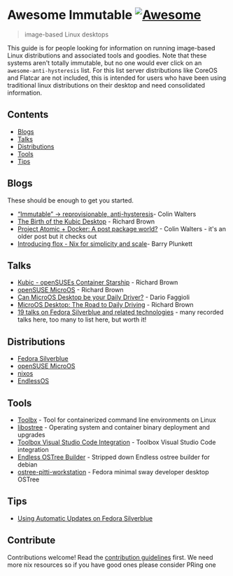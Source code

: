 # Awesome Immutable [![Awesome](https://awesome.re/badge.svg)](https://awesome.re)

> image-based Linux desktops

This guide is for people looking for information on running image-based Linux distributions and associated tools and goodies. Note that these systems aren't totally immutable, but no one would ever click on an `awesome-anti-hysteresis` list. For this list server distributions like CoreOS and Flatcar are not included, this is intended for users who have been using traditional linux distributions on their desktop and need consolidated information. 

## Contents

- [Blogs](#blogs)
- [Talks](#talks)
- [Distributions](#distributions)
- [Tools](#tools)
- [Tips](#tips)

## Blogs

These should be enough to get you started.

- [“Immutable” → reprovisionable, anti-hysteresis](https://blog.verbum.org/2020/08/22/immutable-%E2%86%92-reprovisionable-anti-hysteresis/)- Colin Walters
- [The Birth of the Kubic Desktop](https://rootco.de/2017-11-16-hackweek-2017-conclusion/) - Richard Brown
- [Project Atomic + Docker: A post package world?](https://blog.verbum.org/2014/07/10/project-atomic-docker-a-post-package-world/) - Colin Walters - it's an older post but it checks out
- [Introducing flox - Nix for simplicity and scale](https://discourse.nixos.org/t/introducing-flox-nix-for-simplicity-and-scale/11275)- Barry Plunkett

## Talks

- [Kubic - openSUSEs Container Starship](https://speakerdeck.com/sysrich/kubic-opensuses-container-starship) - Richard Brown
- [openSUSE MicroOS](https://www.youtube.com/watch?v=nIwqzGbX-oc) - Richard Brown
- [Can MicroOS Desktop be your Daily Driver?](https://www.youtube.com/watch?v=6F7iCntjWB8) - Dario Faggioli
- [MicroOS Desktop: The Road to Daily Driving](https://www.youtube.com/watch?v=cZLckDUDYjw) - Richard Brown
- [19 talks on Fedora Silverblue and related technologies](https://silverblue.fedoraproject.org/elsewhere) - many recorded talks here, too many to list here, but worth it! 

## Distributions

- [Fedora Silverblue](https://silverblue.fedoraproject.org/)
- [openSUSE MicroOS](https://microos.opensuse.org/)
- [nixos](https://nixos.org/)
- [EndlessOS](https://endlessos.com/home/)

## Tools

- [Toolbx](https://github.com/containers/toolbox) - Tool for containerized command line environments on Linux 
- [libostree](https://github.com/ostreedev/ostree) - Operating system and container binary deployment and upgrades 
- [Toolbox Visual Studio Code Integration](https://github.com/owtaylor/toolbox-vscode) -  Toolbox Visual Studio Code integration 
- [Endless OSTree Builder](https://github.com/dbnicholson/deb-ostree-builder) - Stripped down Endless ostree builder for debian 
- [ostree-pitti-workstation](https://github.com/martinpitt/ostree-pitti-workstation) - Fedora minimal sway developer desktop OSTree 

## Tips

- [Using Automatic Updates on Fedora Silverblue](https://miabbott.github.io/2018/06/13/rpm-ostree-automatic-updates.html)

## Contribute

Contributions welcome! Read the [contribution guidelines](contributing.md) first. We need more nix resources so if you have good ones please consider PRing one